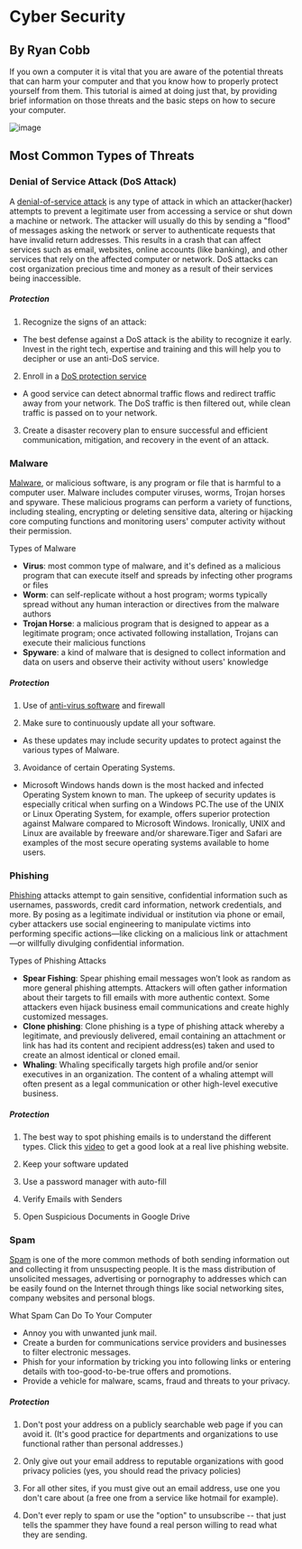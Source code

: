 # Cyber Security
## By Ryan Cobb

If you own a computer it is vital that you are aware of the potential threats that can harm your computer and that you know how to properly protect yourself from them. This tutorial is aimed at doing just that, by providing brief information on those threats and the basic steps on how to secure your computer.  

![image](https://www.guru99.com/images/EthicalHacking/img7.jpg)

## Most Common Types of Threats

### Denial of Service Attack (DoS Attack)

A [denial-of-service attack](https://en.wikipedia.org/wiki/Denial-of-service_attack) is any type of attack in which an attacker(hacker) attempts to prevent a legitimate user from accessing a service or shut down a machine or network. The attacker will usually do this by sending a "flood" of messages asking the network or server to authenticate requests that have invalid return addresses. This results in a crash that can affect services such as email, websites, online accounts (like banking), and other services that rely on the affected computer or network. DoS attacks can cost organization precious time and money as a result of their services being inaccessible. 

##### *Protection*

1. Recognize the signs of an attack: 
  * The best defense against a DoS attack is the ability to recognize it early. Invest in the right tech, expertise and training and this will help you to decipher or use an anti-DoS service.
 
2. Enroll in a [DoS protection service](https://www.cloudflare.com/forrester-wave-ddos-mitigation-2017/?_bt=295950859916&_bk=ddos%20protect&_bm=e&_bn=g&gclid=EAIaIQobChMIz_DIo_KM3wIVjITICh3iNwwzEAAYAiAAEgLYhvD_BwE) 
  * A good service can detect abnormal traffic flows and redirect traffic away from your network. The DoS traffic is then filtered out, while clean traffic is passed on to your network.
  
3. Create a disaster recovery plan to ensure successful and efficient communication, mitigation, and recovery in the event of an attack.
 

### Malware

[Malware](https://en.wikipedia.org/wiki/Malware), or malicious software, is any program or file that is harmful to a computer user. Malware includes computer viruses, worms, Trojan horses and spyware. These malicious programs can perform a variety of functions, including stealing, encrypting or deleting sensitive data, altering or hijacking core computing functions and monitoring users' computer activity without their permission.

Types of Malware 
  * **Virus**: most common type of malware, and it's defined as a malicious program that can execute itself and spreads by infecting other programs or files
  * **Worm**: can self-replicate without a host program; worms typically spread without any human interaction or directives from the malware authors
  * **Trojan Horse**: a malicious program that is designed to appear as a legitimate program; once activated following installation, Trojans can execute their malicious functions
  * **Spyware**: a kind of malware that is designed to collect information and data on users and observe their activity without users' knowledge
 
##### *Protection*

1. Use of [anti-virus software](https://us.norton.com/norton-360-antivirus-plus?inid=hho_nortoncom_home_hero11_norton-360-antivirus-plus) and firewall

2. Make sure to continuously update all your software.
 * As these updates may include security updates to protect against the various types of Malware. 

3. Avoidance of certain Operating Systems. 
 * Microsoft Windows hands down is the most hacked and infected Operating System known to man. The upkeep of security updates is especially critical when surfing on a Windows PC.The use of the UNIX or Linux Operating System, for example, offers superior protection against Malware compared to Microsoft Windows. Ironically, UNIX and Linux are available by freeware and/or shareware.Tiger and Safari are examples of the most secure operating systems available to home users.

### Phishing

[Phishing](https://en.wikipedia.org/wiki/Phishing) attacks attempt to gain sensitive, confidential information such as usernames, passwords, credit card information, network credentials, and more. By posing as a legitimate individual or institution via phone or email, cyber attackers use social engineering to manipulate victims into performing specific actions—like clicking on a malicious link or attachment—or willfully divulging confidential information.

Types of Phishing Attacks

* **Spear Fishing**: Spear phishing email messages won’t look as random as more general phishing attempts. Attackers will often gather information about their targets to fill emails with more authentic context. Some attackers even hijack business email communications and create highly customized messages.
* **Clone phishing**: Clone phishing is a type of phishing attack whereby a legitimate, and previously delivered, email containing an attachment or link has had its content and recipient address(es) taken and used to create an almost identical or cloned email.
* **Whaling**: Whaling specifically targets high profile and/or senior executives in an organization. The content of a whaling attempt will often present as a legal communication or other high-level executive business.

##### *Protection*

1. The best way to spot phishing emails is to understand the different types. Click this [video](https://www.youtube.com/watch?v=MFUW6WVtgkg) to get a good look at a real live phishing website.

2. Keep your software updated

3. Use a password manager with auto-fill

4. Verify Emails with Senders

5. Open Suspicious Documents in Google Drive

### Spam

[Spam](https://en.wikipedia.org/wiki/Spamming) is one of the more common methods of both sending information out and collecting it from unsuspecting people. It is the mass distribution of unsolicited messages, advertising or pornography to addresses which can be easily found on the Internet through things like social networking sites, company websites and personal blogs. 

What Spam Can Do To Your Computer
 
* Annoy you with unwanted junk mail.
* Create a burden for communications service providers and businesses to filter electronic messages.
* Phish for your information by tricking you into following links or entering details with too-good-to-be-true offers and promotions.
* Provide a vehicle for malware, scams, fraud and threats to your privacy.

##### *Protection*

1. Don't post your address on a publicly searchable web page if you can avoid it. (It's good practice for departments and organizations to use functional rather than personal addresses.)

2. Only give out your email address to reputable organizations with good privacy policies (yes, you should read the privacy policies) 

3. For all other sites, if you must give out an email address, use one you don't care about (a free one from a service like hotmail for example).

4. Don't ever reply to spam or use the "option" to unsubscribe -- that just tells the spammer they have found a real person willing to read what they are sending. 

